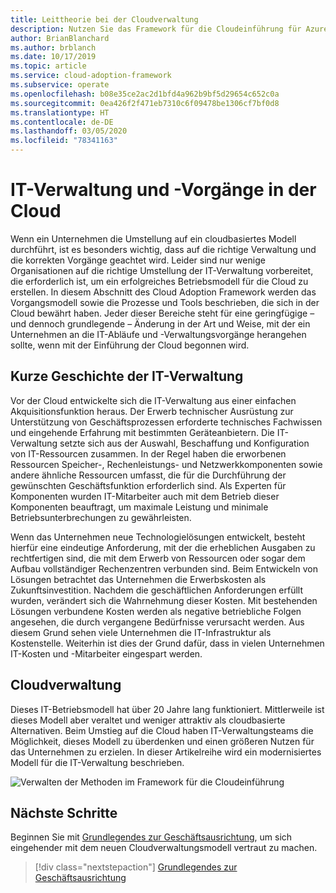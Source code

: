 ```yaml
---
title: Leittheorie bei der Cloudverwaltung
description: Nutzen Sie das Framework für die Cloudeinführung für Azure, um sich mit dem Vorgangsmodell sowie den Prozesse und Tools vertraut zu machen, die sich in der Cloud bewährt haben.
author: BrianBlanchard
ms.author: brblanch
ms.date: 10/17/2019
ms.topic: article
ms.service: cloud-adoption-framework
ms.subservice: operate
ms.openlocfilehash: b08e35ce2ac2d1bfd4a962b9bf5d29654c652c0a
ms.sourcegitcommit: 0ea426f2f471eb7310c6f09478be1306cf7bf0d8
ms.translationtype: HT
ms.contentlocale: de-DE
ms.lasthandoff: 03/05/2020
ms.locfileid: "78341163"
---
```

# <a name="it-management-and-operations-in-the-cloud"></a>IT-Verwaltung und -Vorgänge in der Cloud

Wenn ein Unternehmen die Umstellung auf ein cloudbasiertes Modell durchführt, ist es besonders wichtig, dass auf die richtige Verwaltung und die korrekten Vorgänge geachtet wird. Leider sind nur wenige Organisationen auf die richtige Umstellung der IT-Verwaltung vorbereitet, die erforderlich ist, um ein erfolgreiches Betriebsmodell für die Cloud zu erstellen. In diesem Abschnitt des Cloud Adoption Framework werden das Vorgangsmodell sowie die Prozesse und Tools beschrieben, die sich in der Cloud bewährt haben. Jeder dieser Bereiche steht für eine geringfügige – und dennoch grundlegende – Änderung in der Art und Weise, mit der ein Unternehmen an die IT-Abläufe und -Verwaltungsvorgänge herangehen sollte, wenn mit der Einführung der Cloud begonnen wird.

## <a name="brief-history-of-it-management"></a>Kurze Geschichte der IT-Verwaltung

Vor der Cloud entwickelte sich die IT-Verwaltung aus einer einfachen Akquisitionsfunktion heraus. Der Erwerb technischer Ausrüstung zur Unterstützung von Geschäftsprozessen erforderte technisches Fachwissen und eingehende Erfahrung mit bestimmten Geräteanbietern. Die IT-Verwaltung setzte sich aus der Auswahl, Beschaffung und Konfiguration von IT-Ressourcen zusammen. In der Regel haben die erworbenen Ressourcen Speicher-, Rechenleistungs- und Netzwerkkomponenten sowie andere ähnliche Ressourcen umfasst, die für die Durchführung der gewünschten Geschäftsfunktion erforderlich sind. Als Experten für Komponenten wurden IT-Mitarbeiter auch mit dem Betrieb dieser Komponenten beauftragt, um maximale Leistung und minimale Betriebsunterbrechungen zu gewährleisten.

Wenn das Unternehmen neue Technologielösungen entwickelt, besteht hierfür eine eindeutige Anforderung, mit der die erheblichen Ausgaben zu rechtfertigen sind, die mit dem Erwerb von Ressourcen oder sogar dem Aufbau vollständiger Rechenzentren verbunden sind. Beim Entwickeln von Lösungen betrachtet das Unternehmen die Erwerbskosten als Zukunftsinvestition. Nachdem die geschäftlichen Anforderungen erfüllt wurden, verändert sich die Wahrnehmung dieser Kosten. Mit bestehenden Lösungen verbundene Kosten werden als negative betriebliche Folgen angesehen, die durch vergangene Bedürfnisse verursacht werden. Aus diesem Grund sehen viele Unternehmen die IT-Infrastruktur als Kostenstelle. Weiterhin ist dies der Grund dafür, dass in vielen Unternehmen IT-Kosten und -Mitarbeiter eingespart werden.

## <a name="cloud-management"></a>Cloudverwaltung

Dieses IT-Betriebsmodell hat über 20 Jahre lang funktioniert. Mittlerweile ist dieses Modell aber veraltet und weniger attraktiv als cloudbasierte Alternativen. Beim Umstieg auf die Cloud haben IT-Verwaltungsteams die Möglichkeit, dieses Modell zu überdenken und einen größeren Nutzen für das Unternehmen zu erzielen. In dieser Artikelreihe wird ein modernisiertes Modell für die IT-Verwaltung beschrieben.

![Verwalten der Methoden im Framework für die Cloudeinführung](../../_images/manage/caf-manage.png)

## <a name="next-steps"></a>Nächste Schritte

Beginnen Sie mit [Grundlegendes zur Geschäftsausrichtung](./business-alignment.md), um sich eingehender mit dem neuen Cloudverwaltungsmodell vertraut zu machen.

> [!div class="nextstepaction"]
> [Grundlegendes zur Geschäftsausrichtung](./business-alignment.md)
